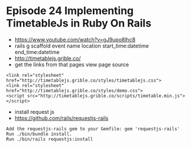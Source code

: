 # Episode 24 Implementing TimetableJs in Ruby On Rails

- https://www.youtube.com/watch?v=gJ9upo8lhc8
- rails g scaffold event name location start_time:datetime end_time:datetime 
- http://timetablejs.grible.co/
- get the links from that pages view page source

```
<link rel="stylesheet" href="http://timetablejs.grible.co/styles/timetablejs.css">
<link rel="stylesheet" href="http://timetablejs.grible.co/styles/demo.css">
<script src="http://timetablejs.grible.co/scripts/timetable.min.js"></script>
```

- install request js
- https://github.com/rails/requestjs-rails

```
Add the requestjs-rails gem to your Gemfile: gem 'requestjs-rails'
Run ./bin/bundle install.
Run ./bin/rails requestjs:install
```
